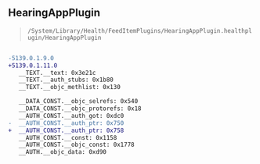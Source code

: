 ## HearingAppPlugin

> `/System/Library/Health/FeedItemPlugins/HearingAppPlugin.healthplugin/HearingAppPlugin`

```diff

-5139.0.1.9.0
+5139.0.1.11.0
   __TEXT.__text: 0x3e21c
   __TEXT.__auth_stubs: 0x1b80
   __TEXT.__objc_methlist: 0x130

   __DATA_CONST.__objc_selrefs: 0x540
   __DATA_CONST.__objc_protorefs: 0x18
   __AUTH_CONST.__auth_got: 0xdc0
-  __AUTH_CONST.__auth_ptr: 0x750
+  __AUTH_CONST.__auth_ptr: 0x758
   __AUTH_CONST.__const: 0x1158
   __AUTH_CONST.__objc_const: 0x1778
   __AUTH.__objc_data: 0xd90

```
